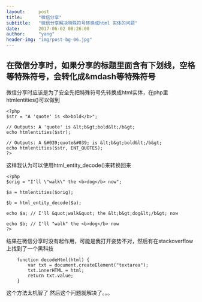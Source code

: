 ```yaml
---
layout:     post
title:      "微信分享"
subtitle:   "微信分享解决特殊符号转换成html 实体的问题"
date:       2017-06-02 08:26:00
author:     "yang"
header-img: "img/post-bg-06.jpg"
---
```


## 在微信分享时，如果分享的标题里面含有下划线，空格等特殊符号，会转化成&mdash等特殊符号

微信分享时应该是为了安全先把特殊符号先转换成html实体，在php里htmlentities()可以做到

```
<?php
$str = "A 'quote' is <b>bold</b>";

// Outputs: A 'quote' is &lt;b&gt;bold&lt;/b&gt;
echo htmlentities($str);

// Outputs: A &#039;quote&#039; is &lt;b&gt;bold&lt;/b&gt;
echo htmlentities($str, ENT_QUOTES);
?>
```
这样我认为可以使用html_entity_decode()来转换回来


```
<?php
$orig = "I'll \"walk\" the <b>dog</b> now";

$a = htmlentities($orig);

$b = html_entity_decode($a);

echo $a; // I'll &quot;walk&quot; the &lt;b&gt;dog&lt;/b&gt; now

echo $b; // I'll "walk" the <b>dog</b> now
?>
```

结果在微信分享时没有起作用，可能是我打开姿势不对，然后有在stackoverflow上找到了一个黑科技


```
    function decodeHtml(html) {
        var txt = document.createElement("textarea");
        txt.innerHTML = html;
        return txt.value;
    }

```
这个方法太机智了
然后这个问题就解决了。。。



